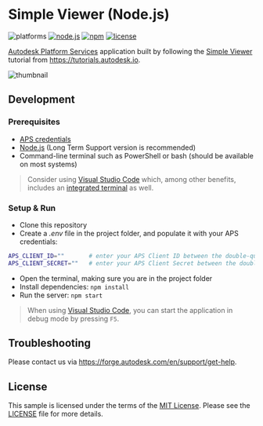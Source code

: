 # Simple Viewer (Node.js)

![platforms](https://img.shields.io/badge/platform-windows%20%7C%20osx%20%7C%20linux-lightgray.svg)
[![node.js](https://img.shields.io/badge/Node.js-16.16-blue.svg)](https://nodejs.org)
[![npm](https://img.shields.io/badge/npm-8.11-blue.svg)](https://www.npmjs.com/)
[![license](https://img.shields.io/:license-mit-green.svg)](https://opensource.org/licenses/MIT)

[Autodesk Platform Services](https://aps.autodesk.com) application built by following
the [Simple Viewer](https://tutorials.autodesk.io/tutorials/simple-viewer/) tutorial
from https://tutorials.autodesk.io.

![thumbnail](thumbnail.png)

## Development

### Prerequisites

- [APS credentials](https://forge.autodesk.com/en/docs/oauth/v2/tutorials/create-app)
- [Node.js](https://nodejs.org) (Long Term Support version is recommended)
- Command-line terminal such as PowerShell or bash (should be available on most systems)

> Consider using [Visual Studio Code](https://code.visualstudio.com) which, among other benefits,
> includes an [integrated terminal](https://code.visualstudio.com/docs/terminal/basics) as well.

### Setup & Run

- Clone this repository
- Create a _.env_ file in the project folder, and populate it with your APS credentials:

```bash
APS_CLIENT_ID=""       # enter your APS Client ID between the double-quotes
APS_CLIENT_SECRET=""   # enter your APS Client Secret between the double-quotes
```

- Open the terminal, making sure you are in the project folder
- Install dependencies: `npm install`
- Run the server: `npm start`

> When using [Visual Studio Code](https://code.visualstudio.com), you can start
> the application in debug mode by pressing `F5`.

## Troubleshooting

Please contact us via https://forge.autodesk.com/en/support/get-help.

## License

This sample is licensed under the terms of the [MIT License](http://opensource.org/licenses/MIT).
Please see the [LICENSE](LICENSE) file for more details.
